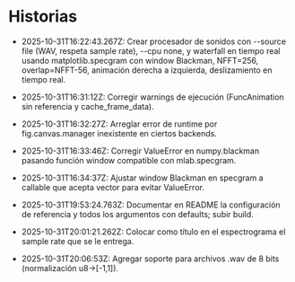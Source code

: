 # Historias

- 2025-10-31T16:22:43.267Z: Crear procesador de sonidos con --source file (WAV, respeta sample rate), --cpu none, y waterfall en tiempo real usando matplotlib.specgram con window Blackman, NFFT=256, overlap=NFFT-56, animación derecha a izquierda, deslizamiento en tiempo real.

- 2025-10-31T16:31:12Z: Corregir warnings de ejecución (FuncAnimation sin referencia y cache_frame_data).

- 2025-10-31T16:32:27Z: Arreglar error de runtime por fig.canvas.manager inexistente en ciertos backends.

- 2025-10-31T16:33:46Z: Corregir ValueError en numpy.blackman pasando función window compatible con mlab.specgram.

- 2025-10-31T16:34:37Z: Ajustar window Blackman en specgram a callable que acepta vector para evitar ValueError.
- 2025-10-31T19:53:24.763Z: Documentar en README la configuración de referencia y todos los argumentos con defaults; subir build.

- 2025-10-31T20:01:21.262Z: Colocar como título en el espectrograma el sample rate que se le entrega.
- 2025-10-31T20:06:53Z: Agregar soporte para archivos .wav de 8 bits (normalización u8→[-1,1]).
